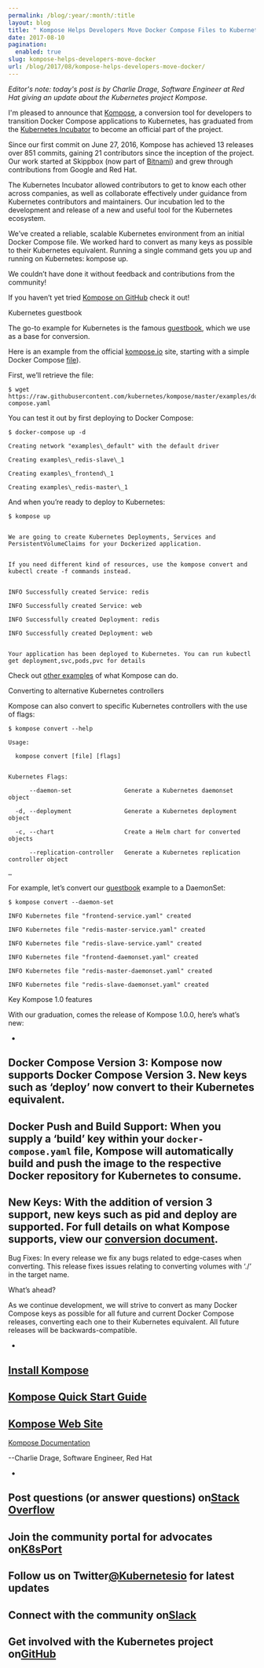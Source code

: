 ```yaml
---
permalink: /blog/:year/:month/:title
layout: blog
title: " Kompose Helps Developers Move Docker Compose Files to Kubernetes "
date: 2017-08-10
pagination:
  enabled: true
slug: kompose-helps-developers-move-docker
url: /blog/2017/08/kompose-helps-developers-move-docker/
---
```

_Editor's note: today's post is by Charlie Drage, Software Engineer at Red Hat giving an update about the Kubernetes project Kompose._  

I'm pleased to announce that [Kompose](https://github.com/kubernetes/kompose), a conversion tool for developers to transition Docker Compose applications to Kubernetes, has graduated from the [Kubernetes Incubator](https://github.com/kubernetes/community/blob/master/incubator.md) to become an official part of the project.   

Since our first commit on June 27, 2016, Kompose has achieved 13 releases over 851 commits, gaining 21 contributors since the inception of the project. Our work started at Skippbox (now part of [Bitnami](https://bitnami.com/)) and grew through contributions from Google and Red Hat.  

The Kubernetes Incubator allowed contributors to get to know each other across companies, as well as collaborate effectively under guidance from Kubernetes contributors and maintainers. Our incubation led to the development and release of a new and useful tool for the Kubernetes ecosystem.  

We’ve created a reliable, scalable Kubernetes environment from an initial Docker Compose file. We worked hard to convert as many keys as possible to their Kubernetes equivalent. Running a single command gets you up and running on Kubernetes:  kompose up.  

We couldn’t have done it without feedback and contributions from the community!  

If you haven’t yet tried [Kompose on GitHub](https://github.com/kubernetes/kompose) check it out!



Kubernetes guestbook  

The go-to example for Kubernetes is the famous [guestbook](https://github.com/kubernetes/examples/blob/master/guestbook), which we use as a base for conversion.


Here is an example from the official [kompose.io](https://kompose.io/) site, starting with a simple Docker Compose [file](https://raw.githubusercontent.com/kubernetes/kompose/master/examples/docker-compose.yaml)).  

First, we’ll retrieve the file:  


```
$ wget https://raw.githubusercontent.com/kubernetes/kompose/master/examples/docker-compose.yaml
 ```

You can test it out by first deploying to Docker Compose:  



```
$ docker-compose up -d

Creating network "examples\_default" with the default driver

Creating examples\_redis-slave\_1

Creating examples\_frontend\_1

Creating examples\_redis-master\_1
 ```

And when you’re ready to deploy to Kubernetes:  



```
$ kompose up


We are going to create Kubernetes Deployments, Services and PersistentVolumeClaims for your Dockerized application.


If you need different kind of resources, use the kompose convert and kubectl create -f commands instead.


INFO Successfully created Service: redis          

INFO Successfully created Service: web            

INFO Successfully created Deployment: redis       

INFO Successfully created Deployment: web         


Your application has been deployed to Kubernetes. You can run kubectl get deployment,svc,pods,pvc for details
 ```

Check out [other examples](https://github.com/kubernetes/kompose/tree/master/examples) of what Kompose can do.  

Converting to alternative Kubernetes controllers  

Kompose can also convert to specific Kubernetes controllers with the use of flags:

```
$ kompose convert --help  

Usage:

  kompose convert [file] [flags]


Kubernetes Flags:

      --daemon-set               Generate a Kubernetes daemonset object

  -d, --deployment               Generate a Kubernetes deployment object

  -c, --chart                    Create a Helm chart for converted objects

      --replication-controller   Generate a Kubernetes replication controller object

…
 ```

For example, let’s convert our [guestbook](https://github.com/kubernetes/examples/blob/master/guestbook) example to a DaemonSet:  



```
$ kompose convert --daemon-set

INFO Kubernetes file "frontend-service.yaml" created

INFO Kubernetes file "redis-master-service.yaml" created

INFO Kubernetes file "redis-slave-service.yaml" created

INFO Kubernetes file "frontend-daemonset.yaml" created

INFO Kubernetes file "redis-master-daemonset.yaml" created

INFO Kubernetes file "redis-slave-daemonset.yaml" created
 ```

Key Kompose 1.0 features   

With our graduation, comes the release of Kompose 1.0.0, here’s what’s new:



-
Docker Compose Version 3: Kompose now supports Docker Compose Version 3. New keys such as ‘deploy’ now convert to their Kubernetes equivalent.
-
Docker Push and Build Support: When you supply a ‘build’ key within your `docker-compose.yaml` file, Kompose will automatically build and push the image to the respective Docker repository for Kubernetes to consume.
-
New Keys: With the addition of version 3 support, new keys such as pid and deploy are supported. For full details on what Kompose supports, view our [conversion document](http://kompose.io/conversion/).
-
Bug Fixes: In every release we fix any bugs related to edge-cases when converting. This release fixes issues relating to converting volumes with ‘./’ in the target name.



What’s ahead?  

As we continue development, we will strive to convert as many Docker Compose keys as possible for all future and current Docker Compose releases, converting each one to their Kubernetes equivalent. All future releases will be backwards-compatible.  


-
[Install Kompose](https://github.com/kubernetes/kompose/blob/master/docs/installation.md)
-
[Kompose Quick Start Guide](https://github.com/kubernetes/kompose/blob/master/docs/installation.md)
-
[Kompose Web Site](http://kompose.io/)
-
[Kompose Documentation](https://github.com/kubernetes/kompose/tree/master/docs)



--Charlie Drage, Software Engineer, Red Hat


-
Post questions (or answer questions) on[Stack Overflow](http://stackoverflow.com/questions/tagged/kubernetes)
-
Join the community portal for advocates on[K8sPort](http://k8sport.org/)
-
Follow us on Twitter[@Kubernetesio](https://twitter.com/kubernetesio) for latest updates
-
Connect with the community on[Slack](http://slack.k8s.io/)
-
Get involved with the Kubernetes project on[GitHub](https://github.com/kubernetes/kubernetes)
-   
